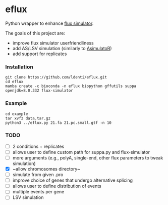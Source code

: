 # eflux

Python wrapper to enhance [flux simulator](https://confluence.sammeth.net/display/SIM/Home).

The goals of this project are:
* improve flux simulator userfriendliness
* add AS/LSV simulation (similarly to [AsimulatoR](https://github.com/biomedbigdata/ASimulatoR))
* add support for replicates

### Installation
```
git clone https://github.com/ldenti/eflux.git
cd eflux
mamba create -c bioconda -n eflux biopython gffutils suppa openjdk=8.0.332 flux-simulator
```

### Example
```
cd example
tar xvfz data.tar.gz
python3 ../eflux.py 21.fa 21.pc.small.gtf -n 10
```

### TODO
- [ ] 2 conditions + replicates
- [ ] allows user to define custom path for suppa.py and flux-simulator
- [ ] more arguments (e.g., polyA, single-end, other flux parameters to tweak simulation)
- [X] ~allow chromosomes directory~
- [ ] simulate from given .pro
- [ ] improve choice of genes that undergo alternative splicing
- [ ] allows user to define distribution of events
- [ ] multiple events per gene
- [ ] LSV simulation

